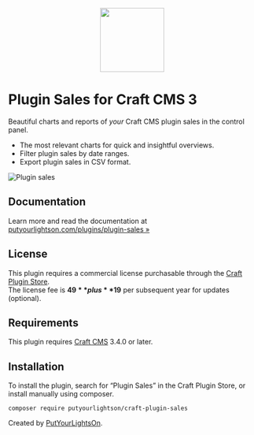 <p align="center"><img width="130" src="https://putyourlightson.com/assets/logos/plugin-sales.svg"></p>

# Plugin Sales for Craft CMS 3

Beautiful charts and reports of *your* Craft CMS plugin sales in the control panel.

- The most relevant charts for quick and insightful overviews.
- Filter plugin sales by date ranges.
- Export plugin sales in CSV format.

![Plugin sales](https://putyourlightson.com/assets/images/plugins/plugin-sales/plugin-sales.png)  

## Documentation

Learn more and read the documentation at [putyourlightson.com/plugins/plugin-sales »](https://putyourlightson.com/plugins/plugin-sales)

## License

This plugin requires a commercial license purchasable through the [Craft Plugin Store](https://plugins.craftcms.com/plugin-sales).  
The license fee is **$49** plus **$19** per subsequent year for updates (optional).

## Requirements

This plugin requires [Craft CMS](https://craftcms.com/) 3.4.0 or later.

## Installation

To install the plugin, search for “Plugin Sales” in the Craft Plugin Store, or install manually using composer.

```
composer require putyourlightson/craft-plugin-sales
```

Created by [PutYourLightsOn](https://putyourlightson.com/).
